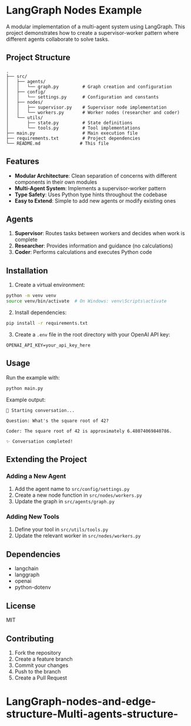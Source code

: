 # LangGraph Nodes Example

A modular implementation of a multi-agent system using LangGraph. This project demonstrates how to create a supervisor-worker pattern where different agents collaborate to solve tasks.

## Project Structure

```
.
├── src/
│   ├── agents/
│   │   └── graph.py         # Graph creation and configuration
│   ├── config/
│   │   └── settings.py      # Configuration and constants
│   ├── nodes/
│   │   ├── supervisor.py    # Supervisor node implementation
│   │   └── workers.py       # Worker nodes (researcher and coder)
│   └── utils/
│       ├── state.py         # State definitions
│       └── tools.py         # Tool implementations
├── main.py                  # Main execution file
├── requirements.txt         # Project dependencies
└── README.md               # This file
```

## Features

- **Modular Architecture**: Clean separation of concerns with different components in their own modules
- **Multi-Agent System**: Implements a supervisor-worker pattern
- **Type Safety**: Uses Python type hints throughout the codebase
- **Easy to Extend**: Simple to add new agents or modify existing ones

## Agents

1. **Supervisor**: Routes tasks between workers and decides when work is complete
2. **Researcher**: Provides information and guidance (no calculations)
3. **Coder**: Performs calculations and executes Python code

## Installation

1. Create a virtual environment:

```bash
python -m venv venv
source venv/bin/activate  # On Windows: venv\Scripts\activate
```

2. Install dependencies:

```bash
pip install -r requirements.txt
```

3. Create a `.env` file in the root directory with your OpenAI API key:

```
OPENAI_API_KEY=your_api_key_here
```

## Usage

Run the example with:

```bash
python main.py
```

Example output:

```
🤖 Starting conversation...

Question: What's the square root of 42?

Coder: The square root of 42 is approximately 6.48074069840786.

✨ Conversation completed!
```

## Extending the Project

### Adding a New Agent

1. Add the agent name to `src/config/settings.py`
2. Create a new node function in `src/nodes/workers.py`
3. Update the graph in `src/agents/graph.py`

### Adding New Tools

1. Define your tool in `src/utils/tools.py`
2. Update the relevant worker in `src/nodes/workers.py`

## Dependencies

- langchain
- langgraph
- openai
- python-dotenv

## License

MIT

## Contributing

1. Fork the repository
2. Create a feature branch
3. Commit your changes
4. Push to the branch
5. Create a Pull Request
# LangGraph-nodes-and-edge-structure-Multi-agents-structure-

